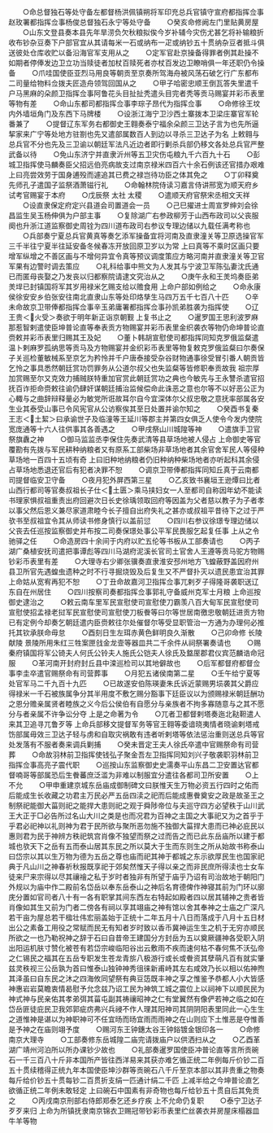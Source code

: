 <!-- { "loadSidebar": true } -->
　　○命总督独石等处守备左都督杨洪佩镇朔将军印充总兵官镇守宣府都指挥佥事赵玫署都指挥佥事杨俊总督独石永宁等处守备
　　○癸亥命修阙左门里贴黄房屋
　　○山东文登县奏本县先年旱涝负欠秋粮拟俟今岁补辅今灾伤尤甚乞将补输粮折收布钞杂豆奏下户部官宜从其请每米一石或纳布一疋或纳钞五十贯纳杂豆者抵斗俱送彼处仓库收贮以备沿海官军支用从之
　　○定军官赴京操备得罪者例其赴操不如期者停俸发边卫立功当赎徒者加杖百赎死者亦杖百发边卫瞭哨俱一年还职仍令操备
　　○爪哇国使臣亚烈马用良等朝贡至京奏所驾海舟被风荡石破乞行广东都布二司量给物料佥拨夫匠造舟领驾回国从之
　　○甲子哈密忠顺王倒瓦答失里遣千户马黑麻的朵颜卫指挥佥事阿鲁花头目扯扯秃遣头目完者秃等贡马赐宴并彩币表里等物有差
　　○命山东都司都指挥佥事李琮子昂代为指挥佥事
　　○命修徐王坟内外墙垣角门及东西下马牌楼
　　○设浙江海宁卫沙西土寨拨本卫梁庄寨官军轮番兼了
　　○提督辽东军务右都御史王翱奏泰宁福余朵颜三卫达子言为也先所逼挈家来广宁等处地方驻劄也先又遣部属数百人到边以寻杀三卫达子为名  上敕翱与总兵官不分也先及三卫谕以朝廷军法凡近边者即行剿杀兵部仍移文各处总兵官严整武备以待
　　○免山东济宁并直隶沂州等五卫灾伤屯粮九千六百九十石
　　○彭城卫指挥使马麟奏臣父招远伯亮病故支过南京禄米四百六十余石例该还官措办艰难  上曰亮尝效劳于国身逋殁而遽追其已费之禄岂待功臣之体其免之
　　○丁卯释奠先师孔子遣国子监祭酒萧镃行礼
　　○命翰林院侍读习嘉言侍讲邢宽为顺天府乡试考官赐宴于本府
　　○戊辰祭  太社  太稷
　　○遣顺天府官祭宋丞相文天祥
　　○设直隶保定府定兴县道会司置道会一员
　　○己巳擢进士周宣罗绅刘会徐昌监生吴玉杨伸俱为户部主事
　　○复除湖广右参政柳芳于山西布政司以父丧服阕也升浙江道监察御史周铨为四川道布政司右参议专理边储以九载任满考称也
　　○兵部奏宁夏总兵官黄真等奏乞添军操备宜将河南及直隶潼关等卫原选操官军三千半往宁夏半往延安备冬候春冻开放回原卫岁以为常  上曰真等不乘时区画只要增军纵增之不善区画与不增何异宜令真等预议调度策应方略河南并直隶潼关等卫官军果有边警时调去策应
　　○礼科给事中熊文为人发其与宁波卫军陈弘妻沈氏通已而匿母丧娶之乃发丧以归都察院请逮文究治从之
　　○庚午永和王羙坞奏臣弟羙垾已封镇国将军其岁用禄米乞赐支给以赡食用  上命户部如例给之
　　○命永康侯徐安安乡伯张安往南北直隶山东等处印烙孳生马四万五千七百八十匹
　　○辛未命故京卫带俸都指挥佥事辛玉弟庸署都指挥佥事孙凯弟胜袭为指挥使
　　○辽王贵＜火受＞奏欲于明年新正诣京朝觐  上复书止之
　　○暹罗国王思利波罗麻那惹智剌遣使臣坤普论直等奉表贡方物赐宴并彩币表里金织袭衣等物仍命坤普论直赍敕并彩币表里归赐其王及妃
　　○董卜韩胡宣慰使司都指挥同知克罗俄监粲遣温卜剌麻罗孤纳思等贡马及方物赐宴并金织彩币表里等物复敕克罗俄监粲曰尔奏保子关巡检董敏械系至京乞为矜怜并千户唐泰接受杂谷财物通事徐受冒引番人朝贡皆乞怜之事具悉然朝廷赏功罚罪务从公道尔叔父也失监粲等皆修职奉贡故我  祖宗厚加赏赐至尔又克效力捕贼朕特重加官赏此朝廷赏功之典也今敏先与王永讐杀遣官招抚百诈拒命赍敕往谕仍肆奸谋朝廷捕治监候偿命此诛恶之意也尔等不以好恶公正为心輙与之曲辞辩释量必为敏党所诳故耳尔自今宜深体尔父叔忠敬之意抚率部属各安生业其泰受山事已令风宪官从公访察俟其至日处置并谕尔知之
　　○癸酉书复秦王志＜土絜＞曰承谕世子及临潼等王延川等郡主并第四女俱乏人使令今发内使院宽庞通等十六人往供事其各善遇之
　　○甲戌祭山川城隍等神
　　○遣旗手卫官祭旗纛之神
　　○御马监监丞李保住先奏武清等县草场地被人侵占  上命御史等官覆勘有先拨与军民耕种纳粮者又有原系工部柴场非草场地者其余官舍军民人等侵种草场地一百四十五顷有奇  上曰旧种地纳粮者仍旧种纳种柴场地者亦听起科其余侵占草场地悉退还官后有犯者决罪不恕
　　○调京卫带俸都指挥同知丘真于云南都司提督临安卫守备
　　○夜月犯外屏西第三星
　　○乙亥致书襄垣王逊燂曰比者山西行都司等官奏叔祖长子仕＜土匮＞乘马挟妇女一人至都司自称因年幼不能读书理家惧叔祖重责出府回避次日长史徐瑀领取回府等因盖为父者慈以教子为子者孝以事父然后恩义兼尽家道肃睦今长子擅自出府失礼之甚亦或叔祖平昔待下之过于严欤书至叔祖宜令其从师读书修身慎行以盖前愆
　　○四川右参议徐璟专理边储以父丧去任巡按监察御史并布按二司奏保璟处事公平军民畏服乞起复任事  上从之令驰驿之任
　　○命造房四十余间于内府以贮五伦等书板从工部奏请也
　　○丙子湖广桑植安抚司遣把事谭彪等四川马湖府泥溪长官司土官舍人王遵等贡马驼方物赐钞彩币表里有差
　　○大理寺右少卿张骥奏直隶淮安邳州地方飞蝗蔽野盖因府州县卫所官先遇蝗虫遗种之时不行寻掘烧毁及后复生又不严督扑灭以遗民患宜治其罪  上命姑从宽宥再犯不恕
　　○丁丑命故嘉河卫指挥佥事兀剌歹子得隆哥袭职送辽东自在州居住
　　○四川按察司奏都指挥佥事郭礼守备威州克军士月粮  上命巡按御史逮治之
　　○敕云南车里军民宣慰使司宣慰使刀霸羡八百大甸军民宣慰使司宣慰使招孟禄老挝军民宣慰使司宣慰使刀板餋等曰尔等世居南徼忠敬朝廷进贡方物已有定例今却奏乞朝廷遣内臣赍敕往尔处催督尔等受显职管治一方通为办理何必推托其钦承朕命毋怠
　　○酉刻日生左珥赤黄色鲜明良久渐散
　　○己卯命修  长陵  献陵  景陵所用朱红三牲案匣戗金龙壸等器皿共二千余件从祠祭署奏请也
　　○赐秦府镇国将军公锜夫人何氏公铃夫人施氏公铠夫人徐氏及盩厔郡君仪宾范麟诰命冠服
　　○革河南开封府封丘县中滦巡检司以其地僻故也
　　○后军都督府都督佥事李圭卒遣官赐祭命有司营葬事
　　○月犯五诸侯南第二星
　　○壬午给宁夏等处官军马二千九百十九匹
　　○已故遂安伯陈瑛妻朱氏诉近蒙赐男埙袭其父爵应得禄米一千石被族属争分其半用度不敷乞赐分豁事下廷臣议以为颁赐禄米朝廷酬功之恩分赡亲属贤者睦族之义今后公侯伯有自愿分与亲族者不拘多寡随意与之其不愿分与者亲属不许争讼分夺  上是之命著为令
　　○兀者卫都督剌塔奏迤北鞑靼遣人来其卫追寻兀鲁歹等  上命兵部移文提督军务等官王翱等委谙晓夷情者晓谕剌塔戒饬部属毋效三卫达子轻与虏和自取灾祸敢有违者听剌塔等依法惩治重则送总兵等官处发落有不服者奏来调兵剿捕
　　○癸未晋定王夫人徐氏卒遣中官赐祭命有司营葬
　　○命故羽林前卫指挥使钱弘子聚金吾左卫指挥同知刘兴子敬袭职羽林前卫指挥佥事高亮子震代职
　　○巡按山东监察御史史濡奏平山东昌二卫安置达官都督喃哥等部属恐后生餋蕃庶泛滥为非难以制服宜分遣往各都司卫所安置
　　○上不允
　　○甲申重建京城东岳庙成御制碑文曰朕惟天生万物必资五行四时之佑而后能成生长收藏之功君主万民必严五岳四渎之祀而后能成惠餋奠安之政是故圣王之制祭祀能御大菑则祀之能捍大患则祀之观于舜陟帝位与夫巡守四方必望秩于山川武王大正于□必告所过名山大川之类是也而况君为百神之主国之大事祀又为之首乎于乎君必祀神以礼则神为君于民所欲与聚所恶勿施不独御大菑捍大患而已神必庇民以惠则君为民于神辨方秩祀筑宫肖像不独望而祭之过而告之而已此东岳庙所以建于都城也欤天下之岳有五而泰山居其东民之所以莫大于生而东则生之所从始故书称泰山曰岱宗以其以生万物为德为五岳之尊也庙而祀其神于都城之东示欲厚民生也国家祀典于凡山川之神春祈秋报既享祀于郊矣然惟天子得以亲之而非民庶所得渎也士女车徒来尸来宗得以尽其禳禬之私于岁时者独非有所望于庙乎乃诏有司治故地于朝阳门外规以为庙中作二殿前名岱岳以奉东岳泰山之神后名育德俾作神寝其前为门环以廓庑分置如官司者八十有一各有职掌其间东西左右特起如殿者四以居其辅神之贵者皆肖像如其生又前为门者二傍各有祠以享其翊庙之神有馆以舍其奉神之士庙之广深凡若干亩为屋总若干楹壮伟宏丽盖始于正统十二年五月十八日而落成于八月十五日材出公之素备工用役之常赋而民无有知者岁时致以香币冀神运生生之机于无穷亦顺民所欲之一也乃勒祝神之辞于石曰自昔帝王建国分方封岳为五以奠厥疆神各受职入阴出阳运机肤寸赞化被苍有若岱宗峻临阳谷出云敷雨不疾而速何枯不春何焦不沃弘帝之仁锡民之福其在五岳专职发生苍龙青旂八极游行或长或餋资其孽萌凡百有就实肇兹灵秩视三公岳孰为首曰惟泰山独钟神秀徂徕新甫峙其左右咸效乃长以相以佑神煦其泽虽曰自东民之沐之四海攸同望祭有典豆笾既丰神之享之惟鉴予恭都人小大皆感神惠岩岩莫瞻衷情曷慰予允念兹乃诏工民为神筑工城之震位上以祠神下以顺民民为神式神与民亲佑其孝弟弭其菑屯副其祷禳昭神之仁有堂翼然有像俨若神之临之如在岱岳匪徒庇民卫我郊郭疵疠弗兴兵祲不作人理其阳神司其阴阴阳表里同此一心生生之道惟神是谌以为神职神可不任宜旸而旸宜雨而雨神之在山则应下土惟恶是夺惟善是予神之在庙则翊予度
　　○赐河东王钟鏸太谷王钟鋊镀金银印各一
　　○命修南京大理寺
　　○工部奏修东岳城隍二庙完请拨庙户以供洒扫从之
　　○乙酉革湖广靖州河泊所以所办课钞少故也
　　○礼部奏暹罗国使臣冲普论直等言所贡碗石一千三百八十斤非本国所产皆往西洋易来其获亦难乞循正统二年例每斤价钞二百五十贯续稽得正统九年本国使臣坤沙群等贡碗石八千斤至京本部以其非贵重之物奏每斤给价钞五十贯每钞二百贯折支绢一匹通计绢二千匹  上减半给之今坤普论直乞欲循正统二年例未敢轻定  上曰碗石中国素有非奇物也每斤给钞五十贯自后其免贡之
　　○丙戌南京刑部右侍郎郑泰乞还乡疗疾  上不允命仍复职
　　○泰宁卫达子歹歹来归  上命为所镇抚隶南京锦衣卫赐冠带钞彩币表里纻丝袭衣并房屋床榻器皿牛羊等物
